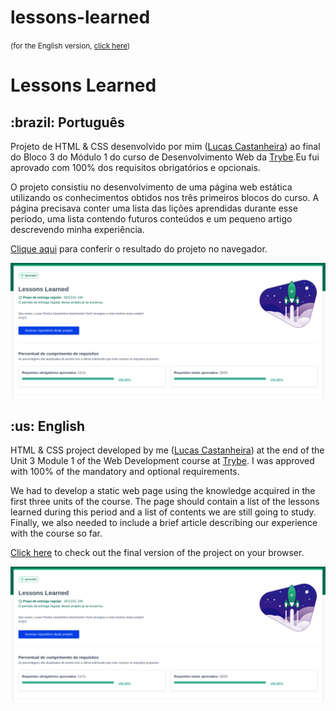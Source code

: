 # lessons-learned
<small>(for the English version, <a href="#en">click here</a>)</small>

# Lessons Learned
<h2>:brazil: Português</h2>
<p id="pt">Projeto de HTML & CSS desenvolvido por mim (<a href="https://www.linkedin.com/in/lucas-pereira-castanheira-nascimento-238355190/" target="_blank" rel="external">Lucas Castanheira</a>) ao final do Bloco 3 do Módulo 1 do curso de Desenvolvimento Web da <a href="https://www.betrybe.com" targe="_blank" rel="nofollow">Trybe</a>.Eu fui aprovado com 100% dos requisitos obrigatórios e opcionais.</p>
<p>O projeto consistiu no desenvolvimento de uma página web estática utilizando os conhecimentos obtidos nos três primeiros blocos do curso. A página precisava conter uma lista das lições aprendidas durante esse período, uma lista contendo futuros conteúdos e um pequeno artigo descrevendo minha experiência.</p>
<p><a href="https://Lucas-PCN.github.io/lessons-learned/" target="_blank">Clique aqui</a> para conferir o resultado do projeto no navegador.</p>

![Minha nota no projeto - My grade of the project](./aprovacao.png)
<br>

<h2 id="en">:us: English</h2>
<p>HTML & CSS project developed by me (<a href="https://www.linkedin.com/in/lucas-pereira-castanheira-nascimento-238355190/" target="_blank" rel="external">Lucas Castanheira</a>) at the end of the Unit 3 Module 1 of the Web Development course at <a href="https://www.betrybe.com" targe="_blank" rel="nofollow">Trybe</a>. I was approved with 100% of the mandatory and optional requirements.</p>
<p>We had to develop a static web page using the knowledge acquired in the first three units of the course. The page should contain a list of the lessons learned during this period and a list of contents we are still going to study. Finally, we also needed to include a brief article describing our experience with the course so far.</p>
<p><a href="https://Lucas-PCN.github.io/lessons-learned/" target="_blank">Click here</a> to check out the final version of the project on your browser.</p>

![Minha nota no projeto - My grade of the project](./aprovacao.png)
